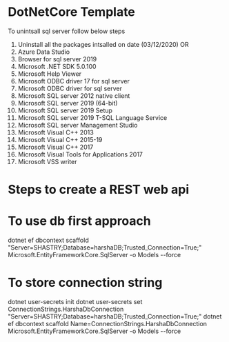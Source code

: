 # DotNetCore Template
To unintsall sql server follow below steps
1. Uninstall all the packages intsalled on date (03/12/2020)
OR
1. Azure Data Studio
2. Browser for sql server 2019
3. Microsoft .NET SDK 5.0.100
4. Microsoft Help Viewer
5. Microsoft ODBC driver 17 for sql server
6. Microsoft ODBC driver for sql server
7. Microsoft SQL server 2012 native client
8. Microsoft SQL server 2019 (64-bit)
9. Microsoft SQL server 2019 Setup
10. Microsoft SQL server 2019 T-SQL Language Service
11. Microsoft SQL server Management Studio
12. Microsoft Visual C++ 2013
13. Microsoft Visual C++ 2015-19
14. Microsoft Visual C++ 2017
15. Microsoft Visual Tools for Applications 2017
16. Microsoft VSS writer

# Steps to create a REST web api

# To use db first approach
dotnet ef dbcontext scaffold "Server=SHASTRY;Database=harshaDB;Trusted_Connection=True;" Microsoft.EntityFrameworkCore.SqlServer -o Models --force

# To store connection string
dotnet user-secrets init
dotnet user-secrets set ConnectionStrings.HarshaDbConnection "Server=SHASTRY;Database=harshaDB;Trusted_Connection=True;"
dotnet ef dbcontext scaffold Name=ConnectionStrings.HarshaDbConnection  Microsoft.EntityFrameworkCore.SqlServer -o Models --force